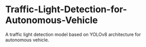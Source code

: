 # Traffic-Light-Detection-for-Autonomous-Vehicle
A traffic light detection model based on YOLOv8 architecture for autonomous vehicle.

